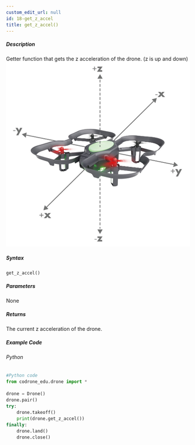 ```yaml
---
custom_edit_url: null
id: 18-get_z_accel
title: get_z_accel()
---
```


##### Description

Getter function that gets the z acceleration of the drone. (z is up and down)<br />
![z position image](xyz.jpg)

##### Syntax
```get_z_accel()```<br />


##### Parameters

None

##### Returns

The current z acceleration of the drone.

##### Example Code
###### Python
```python
#Python code
from codrone_edu.drone import *

drone = Drone()
drone.pair()
try:
    drone.takeoff()
    print(drone.get_z_accel())
finally:
    drone.land()
    drone.close()
```